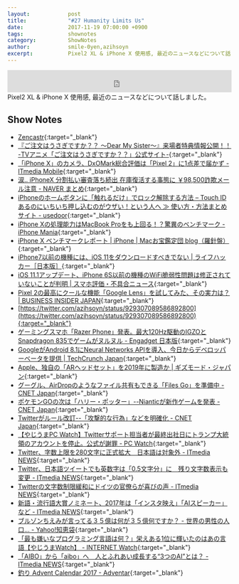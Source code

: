 ```yaml
---
layout:            post
title:             "#27 Humanity Limits Us"
date:              2017-11-19 07:00:00 +0900
tags:              shownotes
category:          ShowNotes
author:            smile-0yen,azihsoyn
excerpt:           Pixel2 XL & iPhone X 使用感, 最近のニュースなどについて話しました。
---
```

<iframe width="100%" height="50" scrolling="no" frameborder="no" src="https://w.soundcloud.com/player/?url=https%3A//api.soundcloud.com/tracks/357713483&amp;auto_play=false&amp;hide_related=false&amp;show_user=true&amp;show_reposts=false&amp;visual=false&amp;show_artwork=false&amp;default_height=75"></iframe>
Pixel2 XL & iPhone X 使用感, 最近のニュースなどについて話しました。

## Show Notes
- [Zencastr](https://zencastr.com/){:target="_blank"}
- [『ご注文はうさぎですか？？ ～Dear My Sister～』来場者特典情報公開！！ \-TVアニメ「ご注文はうさぎですか？？」公式サイト\-](http://www.gochiusa.com/news/hp0001/index05400000.html){:target="_blank"}
- [「iPhone X」のカメラ、DxOMark総合評価は「Pixel 2」に1点差で届かず \- ITmedia Mobile](http://www.itmedia.co.jp/mobile/articles/1711/07/news061.html){:target="_blank"}
- [涙\.\. iPhoneX 分割払い審査落ち続出 在庫復活する事態に ￥98,500詐欺メール注意 \- NAVER まとめ](https://matome.naver.jp/odai/2150979159332031201){:target="_blank"}
- [iPhoneのホームボタンに「触れるだけ」でロック解除する方法 – Touch IDあるのにいちいち押し込むのがウザい！という人へ ≫ 使い方・方法まとめサイト \- usedoor](http://usedoor.jp/howto/digital/iphone-ipad/lock-gamen-touch-id-homebutton-oshikomanai/){:target="_blank"}
- [iPhone Xの処理能力はMacBook Proをも上回る！？驚異のベンチマーク \- iPhone Mania](https://iphone-mania.jp/news-182534/){:target="_blank"}
- [iPhone X ベンチマークレポート \| iPhone \| Macお宝鑑定団 blog（羅針盤）](http://www.macotakara.jp/blog/iphone/entry-33642.html){:target="_blank"}
- [iPhone7以前の機種には、iOS 11をダウンロードすべきでない \| ライフハッカー［日本版］](https://www.lifehacker.jp/2017/11/106930.html){:target="_blank"}
- [iOS 11\.1アップデート、iPhone 6S以前の機種のWiFi脆弱性問題は修正されていないことが判明 \| スマホ評価・不具合ニュース](https://sumahoinfo.com/ios-11-1-update-didnt-fix-wifi-issue-krack-iphone-6s-and-older-iphone){:target="_blank"}
- [Pixel 2の最高にクールな機能「Google Lens」を試してみた、その実力は？ \| BUSINESS INSIDER JAPAN](https://www.businessinsider.jp/post-106461){:target="_blank"}
- [https://twitter.com/azihsoyn/status/929307089586892800](https://twitter.com/azihsoyn/status/929307089586892800){:target="_blank"}
- [ゲーミングスマホ「Razer Phone」発表。最大120Hz駆動のIGZOとSnapdragon 835でゲームがヌルヌル \- Engadget 日本版](http://japanese.engadget.com/2017/11/02/razer-phone-120hz-igzo-snapdragon-835/){:target="_blank"}
- [GoogleがAndroid 8\.1にNeural Networks APIを導入、今日からデベロッパーベータを提供 \| TechCrunch Japan](http://jp.techcrunch.com/2017/10/26/20171025google-introduces-neural-networks-api-in-developer-preview-of-android-8-1/){:target="_blank"}
- [Apple、独自の「ARヘッドセット」を2019年に製造か \| ギズモード・ジャパン](https://www.gizmodo.jp/2017/11/ar-head-set-start-apple.html){:target="_blank"}
- [グーグル、AirDropのようなファイル共有もできる「Files Go」を準備中 \- CNET Japan](https://japan.cnet.com/article/35110108/){:target="_blank"}
- [ポケモンGOの次は「ハリー・ポッター」\-\-Nianticが新作ゲームを発表 \- CNET Japan](https://japan.cnet.com/article/35110105/){:target="_blank"}
- [Twitterがルール改訂\-\-「攻撃的な行為」などを明確化 \- CNET Japan](https://japan.cnet.com/article/35109887/){:target="_blank"}
- [【やじうまPC Watch】Twitterサポート担当者が最終出社日にトランプ大統領のアカウントを停止。公式が謝罪 \- PC Watch](https://pc.watch.impress.co.jp/docs/news/yajiuma/1089908.html){:target="_blank"}
- [Twitter、字数上限を280文字に正式拡大　日本語は対象外 \- ITmedia NEWS](http://www.itmedia.co.jp/news/articles/1711/08/news038.html){:target="_blank"}
- [Twitter、日本語ツイートでも英数字は「0\.5文字分」に　残り文字数表示も変更 \- ITmedia NEWS](http://www.itmedia.co.jp/news/articles/1711/08/news059.html){:target="_blank"}
- [Twitterの文字数制限緩和にドイツの官僚らが喜びの声 \- ITmedia NEWS](http://www.itmedia.co.jp/news/articles/1711/09/news097.html){:target="_blank"}
- [新語・流行語大賞ノミネート、2017年は「インスタ映え」「AIスピーカー」など \- ITmedia NEWS](http://www.itmedia.co.jp/news/articles/1711/09/news093.html){:target="_blank"}
- [ブルゾンちえみが言ってる３５億は何が３５億何ですか？ \- 世界の男性の人口\.\.\. \- Yahoo\!知恵袋](https://detail.chiebukuro.yahoo.co.jp/qa/question_detail/q12173002057){:target="_blank"}
- [「最も嫌いなプログラミング言語は何？」栄えある1位に輝いたのはあの言語【やじうまWatch】 \- INTERNET Watch](https://internet.watch.impress.co.jp/docs/yajiuma/1089747.html){:target="_blank"}
- [「AIBO」から「aibo」へ　人とふれあい成長する“3つのAI”とは？ \- ITmedia NEWS](http://www.itmedia.co.jp/news/articles/1711/01/news146.html){:target="_blank"}
- [釣り Advent Calendar 2017 \- Adventar](https://adventar.org/calendars/2204){:target="_blank"}
